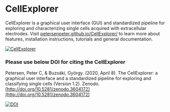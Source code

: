 # CellExplorer
CellExplorer is a graphical user interface (GUI) and standardized pipeline for exploring and characterizing single cells acquired with extracellular electrodes. Visit [petersenpeter.github.io/CellExplorer/](https://petersenpeter.github.io/CellExplorer/) to learn more about features, installation instructions, tutorials and general documentation.

<a href="https://petersenpeter.github.io/CellExplorer/">![CellExplorer](https://buzsakilab.com/wp/wp-content/uploads/2020/05/CellExplorerInterface-1200x730-1.jpg)</a>
### Please use below DOI for citing the CellExplorer
Petersen, Peter C, & Buzsáki, György. (2020, April 8). The CellExplorer: a graphical user interface and a standardized pipeline for exploring and classifying single cells (Version 1.2). Zenodo. [http://doi.org/10.5281/zenodo.3604172](http://doi.org/10.5281/zenodo.3604172)

[![DOI](https://zenodo.org/badge/DOI/10.5281/zenodo.3604172.svg)](https://doi.org/10.5281/zenodo.3604172)
